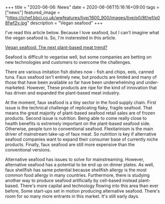 +++
title =  "2020-06-06: News"
date = 2020-06-06T15:16:16+09:00
tags = ["news"]
featured_image = "https://ichef.bbci.co.uk/wwfeatures/live/1600_900/images/live/p0/8f/wf/p08fwf2v.jpg"
description = "Vegan seafood"
+++

I've read this article below.
Because I love seafood, but I can't imagine what the vegan seafood is.
So, I'm insterested in this article.

[Vegan seafood: The next plant-based meat trend?](https://www.bbc.com/worklife/article/20200603-vegan-seafood-the-next-plant-based-meat-trend)

Seafood is difficult to veganise well,
but some companies are betting on new technologies and customers to overcome the challenges.

There are various imitation fish dishes now - fish and chips, eels, canned tuna.
Faux seafood isn't entirely new, but products are limited and
many of those that have been available so far have been underwhelming and under-marketed.
However, These products are ripe for the kind of innovation
that has driven and expanded the plant-based meat industry.

At the moment, faux seafood is a tiny sector in the food supply chain.
First issue is the technical challenge of replicating flaky, fragile seafood.
That means the great majority of plant-based seafood retail sales are of frozen products.
Second issue is nutrition.
Being able to come really close to health benefits is extremely important on the plant-based seafood side.
Otherwise, people turn to conventional seafood.
Flexitarinism is the main driver of mainstream take-up of faux meat.
So nutrition is key if alternative seafood companies want to expand their consumer base of currently niche products.
Finally, faux seafood are still more expensive than the conventional versions.

Alternative seafood has issues to solve for mainstreaming.
However, alternative seafood has a potential to be end up on dinner plates.
As well, faux shellfish has same potential 
because shellfish allergy is the most common food allergy in many countries.
Furthermore, there is studying another way to
produce seafood artificially by cell-based instead plant-based.
There's more capital and technology flowing into this area than ever before,
Some start-ups set in motion producing alternative seafood.
There's room for so many more entrants in this market.
It's still early days.

